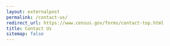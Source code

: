 ```yaml
---
layout: externalpost
permalink: /contact-us/
redirect_url: https://www.census.gov/forms/contact-top.html
title: Contact Us
sitemap: false
---
```


